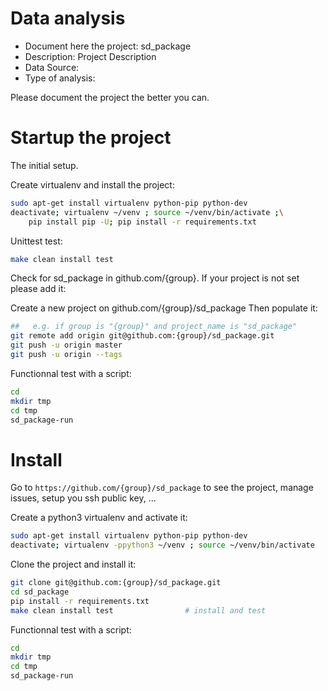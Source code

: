 # Data analysis
- Document here the project: sd_package
- Description: Project Description
- Data Source:
- Type of analysis:

Please document the project the better you can.

# Startup the project

The initial setup.

Create virtualenv and install the project:
```bash
sudo apt-get install virtualenv python-pip python-dev
deactivate; virtualenv ~/venv ; source ~/venv/bin/activate ;\
    pip install pip -U; pip install -r requirements.txt
```

Unittest test:
```bash
make clean install test
```

Check for sd_package in github.com/{group}. If your project is not set please add it:

Create a new project on github.com/{group}/sd_package
Then populate it:

```bash
##   e.g. if group is "{group}" and project_name is "sd_package"
git remote add origin git@github.com:{group}/sd_package.git
git push -u origin master
git push -u origin --tags
```

Functionnal test with a script:

```bash
cd
mkdir tmp
cd tmp
sd_package-run
```

# Install

Go to `https://github.com/{group}/sd_package` to see the project, manage issues,
setup you ssh public key, ...

Create a python3 virtualenv and activate it:

```bash
sudo apt-get install virtualenv python-pip python-dev
deactivate; virtualenv -ppython3 ~/venv ; source ~/venv/bin/activate
```

Clone the project and install it:

```bash
git clone git@github.com:{group}/sd_package.git
cd sd_package
pip install -r requirements.txt
make clean install test                # install and test
```
Functionnal test with a script:

```bash
cd
mkdir tmp
cd tmp
sd_package-run
```
